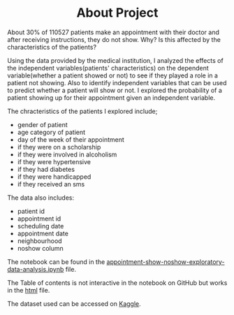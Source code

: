 <div id="header" align="center">
 <h1> About Project</h1>
 </div>
 
 About 30% of 110527 patients make an appointment with their doctor and after receiving instructions, they do not show. Why? Is this affected by the characteristics of the patients?
 
 Using the data provided by the medical institution, I analyzed the effects of the independent variables(patients' characteristics) on the dependent variable(whether a patient showed or not) to see if they played a role in a patient not showing. Also to identify independent variables that can be used to predict whether a patient will show or not. I explored the probability of a patient showing up for their appointment given an independent variable. 
 
 The chracteristics of the patients I explored include;
 * gender of patient
 * age category of patient
 * day of the week of their appointment
 * if they were on a scholarship
 * if they were involved in alcoholism
 * if they were hypertensive
 * if they had diabetes 
 * if they were handicapped
 * if they received an sms
 
 The data also includes:
 * patient id
 * appointment id
 * scheduling date
 * appointment date
 * neighbourhood
 * noshow column
 
 The notebook can be found in the [appointment-show-noshow-exploratory-data-analysis.ipynb](https://github.com/Outis09/Investiagating-medical-appointment-show-no-show/blob/main/appointment-show-noshow-exploratory-data-analysis.ipynb) file.
 
 The Table of contents is not interactive in the notebook on GitHub but works in the [html](https://htmlpreview.github.io/?https://github.com/Outis09/Investiagating-medical-appointment-show-no-show/blob/main/appointment-show-no-show.html) file.
 
 The dataset used can be accessed on [Kaggle](https://www.kaggle.com/datasets/joniarroba/noshowappointments).
